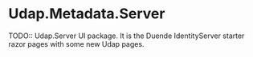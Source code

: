 # Udap.Metadata.Server

TODO:: Udap.Server UI package.  It is the Duende IdentityServer starter razor pages with some new Udap pages.
